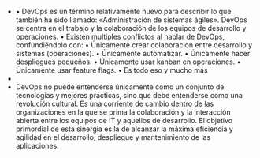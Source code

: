- • DevOps es un término relativamente nuevo para describir lo que también ha sido llamado: «Administración
  de sistemas ágiles». DevOps se centra en el trabajo y la colaboración de los equipos de desarrollo y
  operaciones.
  • Existen multiples conflictos al hablar de DevOps, confundiéndolo con:
  • Únicamente crear colaboracion entre desarrollo y sistemas (operaciones).
  • Únicamente automatizar.
  • Únicamente hacer despliegues pequeños.
  • Únicamente usar kanban en operaciones.
  • Únicamente usar feature flags.
  • Es todo eso y mucho más
-
- DevOps no puede entenderse únicamente como un conjunto de tecnologías y mejores prácticas, sino que debe entenderse como una revolución cultural. Es una corriente de cambio dentro de las organizaciones en la que se prima la colaboración y la interacción abierta entre los equipos de IT y aquellos de desarrollo. El objetivo primordial de esta sinergia es la de alcanzar la máxima eficiencia y agilidad en el desarrollo, despliegue y mantenimiento de las aplicaciones.